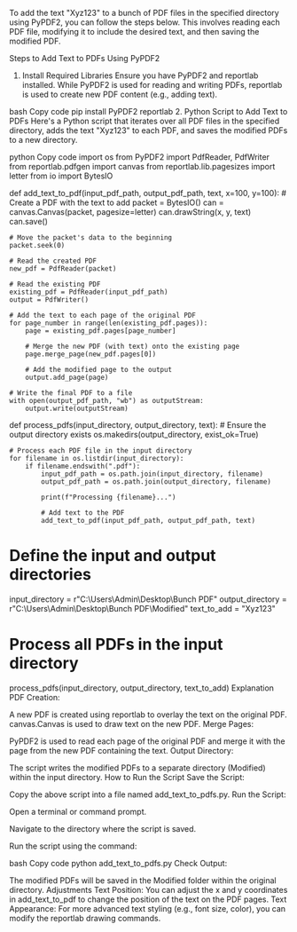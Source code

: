 To add the text "Xyz123" to a bunch of PDF files in the specified directory using PyPDF2, you can follow the steps below. This involves reading each PDF file, modifying it to include the desired text, and then saving the modified PDF.

Steps to Add Text to PDFs Using PyPDF2
1. Install Required Libraries
Ensure you have PyPDF2 and reportlab installed. While PyPDF2 is used for reading and writing PDFs, reportlab is used to create new PDF content (e.g., adding text).

bash
Copy code
pip install PyPDF2 reportlab
2. Python Script to Add Text to PDFs
Here's a Python script that iterates over all PDF files in the specified directory, adds the text "Xyz123" to each PDF, and saves the modified PDFs to a new directory.

python
Copy code
import os
from PyPDF2 import PdfReader, PdfWriter
from reportlab.pdfgen import canvas
from reportlab.lib.pagesizes import letter
from io import BytesIO

def add_text_to_pdf(input_pdf_path, output_pdf_path, text, x=100, y=100):
    # Create a PDF with the text to add
    packet = BytesIO()
    can = canvas.Canvas(packet, pagesize=letter)
    can.drawString(x, y, text)
    can.save()

    # Move the packet's data to the beginning
    packet.seek(0)

    # Read the created PDF
    new_pdf = PdfReader(packet)

    # Read the existing PDF
    existing_pdf = PdfReader(input_pdf_path)
    output = PdfWriter()

    # Add the text to each page of the original PDF
    for page_number in range(len(existing_pdf.pages)):
        page = existing_pdf.pages[page_number]

        # Merge the new PDF (with text) onto the existing page
        page.merge_page(new_pdf.pages[0])

        # Add the modified page to the output
        output.add_page(page)

    # Write the final PDF to a file
    with open(output_pdf_path, "wb") as outputStream:
        output.write(outputStream)

def process_pdfs(input_directory, output_directory, text):
    # Ensure the output directory exists
    os.makedirs(output_directory, exist_ok=True)

    # Process each PDF file in the input directory
    for filename in os.listdir(input_directory):
        if filename.endswith(".pdf"):
            input_pdf_path = os.path.join(input_directory, filename)
            output_pdf_path = os.path.join(output_directory, filename)

            print(f"Processing {filename}...")

            # Add text to the PDF
            add_text_to_pdf(input_pdf_path, output_pdf_path, text)

# Define the input and output directories
input_directory = r"C:\Users\Admin\Desktop\Bunch PDF"
output_directory = r"C:\Users\Admin\Desktop\Bunch PDF\Modified"
text_to_add = "Xyz123"

# Process all PDFs in the input directory
process_pdfs(input_directory, output_directory, text_to_add)
Explanation
PDF Creation:

A new PDF is created using reportlab to overlay the text on the original PDF.
canvas.Canvas is used to draw text on the new PDF.
Merge Pages:

PyPDF2 is used to read each page of the original PDF and merge it with the page from the new PDF containing the text.
Output Directory:

The script writes the modified PDFs to a separate directory (Modified) within the input directory.
How to Run the Script
Save the Script:

Copy the above script into a file named add_text_to_pdfs.py.
Run the Script:

Open a terminal or command prompt.

Navigate to the directory where the script is saved.

Run the script using the command:

bash
Copy code
python add_text_to_pdfs.py
Check Output:

The modified PDFs will be saved in the Modified folder within the original directory.
Adjustments
Text Position: You can adjust the x and y coordinates in add_text_to_pdf to change the position of the text on the PDF pages.
Text Appearance: For more advanced text styling (e.g., font size, color), you can modify the reportlab drawing commands.

